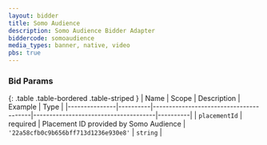 ```yaml
---
layout: bidder
title: Somo Audience
description: Somo Audience Bidder Adapter
biddercode: somoaudience
media_types: banner, native, video
pbs: true
---
```



### Bid Params

{: .table .table-bordered .table-striped }
| Name          | Scope    | Description                            | Example                              | Type     |
|---------------|----------|----------------------------------------|--------------------------------------|----------|
| `placementId` | required | Placement ID provided by Somo Audience | `'22a58cfb0c9b656bff713d1236e930e8'` | `string` |
